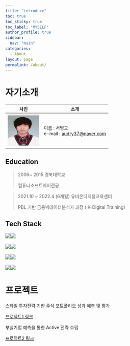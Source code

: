 ```yaml
---
title: "introduce"
toc: true
toc_sticky: true
toc_label: "MYSELF"
author_profile: true
sidebar:
  nav: "main"
categories:
  - About
layout: page
permalink: /about/
---
```






# 자기소개
|사진 | 소개 |
|-----|-----| 
|<img src="./github_img/%EB%82%B4%EC%82%AC%EC%A7%84.jpg" width="100" height="100"/>|이름 : 서명교 <br>e-mail : audry37@naver.com |




## Education

> 2006~ 2015 경북대학교
>
> 컴퓨터소프트웨어전공

> 2021.10 ~ 2022.4 (6개월) 유비온디지털교육센터
>
> PBL 기반 금융빅데이터분석가 과정 ( K-Digital Training)





## Tech Stack

​	<img src="https://img.shields.io/badge/Python-3776AB?style=flat-square&logo=Python&logoColor=white"/><img src="https://img.shields.io/badge/R-276DC3?style=flat-square&logo=R&logoColor=white"/>

​	<img src="https://img.shields.io/badge/TensorFlow-FF6F00?style=flat-square&logo=TensorFlow&logoColor=white"/><img src="https://img.shields.io/badge/Keras-D00000?style=flat-square&logo=Keras&logoColor=white"/>

​	<img src="https://img.shields.io/badge/MySQL-4479A1?style=flat-square&logo=MySQL&logoColor=white"/><img src="https://img.shields.io/badge/MongoDB-47A248?style=flat-square&logo=MongoDB&logoColor=white"/>

​	<img src="https://img.shields.io/badge/Windows-0078D6?style=flat-square&logo=Windows&logoColor=white"/><img src="https://img.shields.io/badge/Linux-FCC624?style=flat-square&logo=Linux&logoColor=white"/>





# 프로젝트

스타일 투자전략 기반 주식 포트폴리오 성과 예측 및 평가

[프로젝트1 링크](https://myeong1234.github.io/post%20formats/%ED%94%84%EB%A1%9C%EC%A0%9D%ED%8A%B81/)

부실기업 예측을 통한 Active 전략 수립

[프로젝트2 링크](https://myeong1234.github.io/post%20formats/%ED%94%84%EB%A1%9C%EC%A0%9D%ED%8A%B82/)

